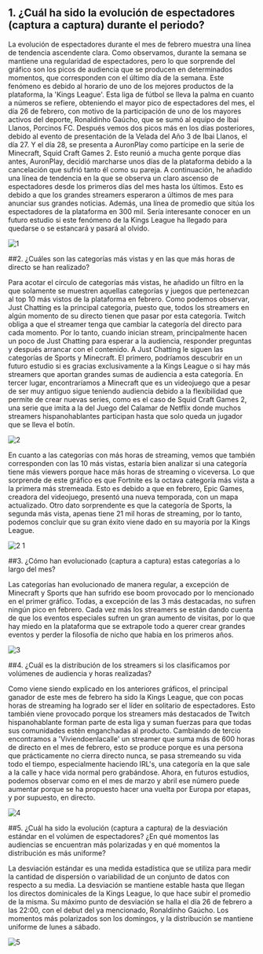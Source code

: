 ## 1.  ¿Cuál ha sido la evolución de espectadores (captura a captura) durante el periodo?

La evolución de espectadores durante el mes de febrero muestra una línea de tendencia ascendente clara. Como observamos, durante la semana se mantiene una regularidad de espectadores, pero lo que sorprende del gráfico son los picos de audiencia que se producen en determinados momentos, que corresponden con el último día de la semana. Este fenómeno es debido al horario de uno de los mejores productos de la plataforma, la 'Kings League'. Esta liga de fútbol se lleva la palma en cuanto a números se refiere, obteniendo el mayor pico de espectadores del mes, el día 26 de febrero, con motivo de la participación de uno de los mayores activos del deporte, Ronaldinho Gaúcho, que se sumó al equipo de Ibai Llanos, Porcinos FC.
Después vemos dos picos más en los días posteriores, debido al evento de presentación de la Velada del Año 3 de Ibai Llanos, el día 27. Y el día 28, se presenta a AuronPlay como partícipe en la serie de Minecraft, Squid Craft Games 2. Esto reunió a mucha gente porque días antes, AuronPlay, decidió marcharse unos días de la plataforma debido a la cancelación que sufrió tanto él como su pareja.
A continuación, he añadido una línea de tendencia en la que se observa un claro ascenso de espectadores desde los primeros días del mes hasta los últimos. Esto es debido a que los grandes streamers esperaron a últimos de mes para anunciar sus grandes noticias. Además, una línea de promedio que sitúa los espectadores de la plataforma en 300 mil.
Sería interesante conocer en un futuro estudio si este fenómeno de la Kings League ha llegado para quedarse o se estancará y pasará al olvido.

![1](https://user-images.githubusercontent.com/125611874/232340515-df5ee5b4-cbe0-470a-b2ed-3ff26e15dfe5.png)

##2. ¿Cuáles son las categorías más vistas y en las que más horas de directo se han realizado?

Para acotar el círculo de categorías más vistas, he añadido un filtro en la que solamente se muestren aquellas categorías y juegos que pertenezcan al top 10 más vistos de la plataforma en febrero.
Como podemos observar, Just Chatting es la principal categoría, puesto que, todos los streamers en algún momento de su directo tienen que pasar por esta categoría. Twitch obliga a que el streamer tenga que cambiar la categoría del directo para cada momento. Por lo tanto, cuando inician stream, principalmente hacen un poco de Just Chatting para esperar a la audiencia, responder preguntas y después arrancar con el contenido.
A Just Chatting le siguen las categorías de Sports y Minecraft. El primero, podríamos descubrir en un futuro estudio si es gracias exclusivamente a la Kings League o si hay más streamers que aportan grandes sumas de audiencia a esta categoría. En tercer lugar, encontraríamos a Minecraft que es un videojuego que a pesar de ser muy antiguo sigue teniendo audiencia debido a la flexibilidad que permite de crear nuevas series, como es el caso de Squid Craft Games 2, una serie que imita a la del Juego del Calamar de Netflix donde muchos streamers hispanohablantes participan hasta que solo queda un jugador que se lleva el botín.

![2](https://user-images.githubusercontent.com/125611874/232340647-852d75b6-32dc-4242-9a72-22f56e1f7485.png)

En cuanto a las categorías con más horas de streaming, vemos que también corresponden con las 10 más vistas, estaría bien analizar si una categoría tiene más viewers porque hace más horas de streaming o viceversa.
Lo que sorprende de este gráfico es que Fortnite es la octava categoría más vista a la primera más stremeada. Esto es debido a que en febrero, Epic Games, creadora del videojuego, presentó una nueva temporada, con un mapa actualizado.
Otro dato sorprendente es que la categoría de Sports, la segunda más vista, apenas tiene 21 mil horas de streaming, por lo tanto, podemos concluir que su gran éxito viene dado en su mayoría por la Kings League.

![2 1](https://user-images.githubusercontent.com/125611874/232340677-fdbb59ff-f449-48b6-87b4-284906ea6f09.png)

##3. ¿Cómo han evolucionado (captura a captura) estas categorías a lo largo del mes?

Las categorías han evolucionado de manera regular, a excepción de Minecraft y Sports que han sufrido ese boom provocado por lo mencionado en el primer gráfico. Todas, a excepción de las 3 más destacadas, no sufren ningún pico en febrero. Cada vez más los streamers se están dando cuenta de que los eventos especiales sufren un gran aumento de visitas, por lo que hay miedo en la plataforma que se extrapole todo a querer crear grandes eventos y perder la filosofía de nicho que había en los primeros años.

![3](https://user-images.githubusercontent.com/125611874/232340891-1d1a9da5-e3b7-4484-aa25-be3f0172974e.png)

##4. ¿Cuál es la distribución de los streamers si los clasificamos por volúmenes de audiencia y horas realizadas?

Como viene siendo explicado en los anteriores gráficos, el principal ganador de este mes de febrero ha sido la Kings League, que con pocas horas de streaming ha logrado ser el líder en solitario de espectadores. Esto también viene provocado porque los streamers más destacados de Twitch hispanohablante forman parte de esta liga y suman fuerzas para que todas sus comunidades estén enganchadas al producto.
Cambiando de tercio encontramos a 'Viviendoenlacalle' un streamer que suma más de 600 horas de directo en el mes de febrero, esto se produce porque es una persona que prácticamente no cierra directo nunca, se pasa stremeando su vida todo el tiempo, especialmente haciendo IRL's, una categoría en la que sale a la calle y hace vida normal pero grabándose. Ahora, en futuros estudios, podemos observar como en el mes de marzo y abril ese número puede aumentar porque se ha propuesto hacer una vuelta por Europa por etapas, y por supuesto, en directo.

![4](https://user-images.githubusercontent.com/125611874/232340961-cc2d6008-73c9-47ae-8a90-51c7f9ab73cf.png)

##5. ¿Cuál ha sido la evolución (captura a captura) de la desviación estándar en el volúmen de espectadores? ¿En qué momentos las audiencias se encuentran más polarizadas y en qué momentos la distribución es más uniforme?

La desviación estándar es una medida estadística que se utiliza para medir la cantidad de dispersión o variabilidad de un conjunto de datos con respecto a su media. La desviación se mantiene estable hasta que llegan los directos dominicales de la Kings League, lo que hace subir el promedio de la misma. Su máximo punto de desviación se halla el día 26 de febrero a las 22:00, con el debut del ya mencionado, Ronaldinho Gaúcho. Los momentos más polarizados son los domingos, y la distribución se mantiene uniforme de lunes a sábado.

![5](https://user-images.githubusercontent.com/125611874/232340992-56963394-f8b4-4316-bcb4-614583ead860.png)


